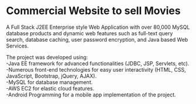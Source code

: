# Commercial Website to sell Movies

A Full Stack J2EE Enterprise style Web Application with over 80,000 MySQL database products and dynamic web features such as full-text query search, database caching, user password encryption, and Java based Web Services.

The project was developed using:  
-Java EE framework for advanced functionalities (JDBC, JSP, Servlets, etc).   
-Numerous front-end technologies for easy user interactivity (HTML, CSS, JavaScript, Bootstrap, jQuery, AJAX).  
-MySQL for database management.  
-AWS EC2 for elastic cloud features.  
-Android Programming for a mobile app implementation of the project.  
